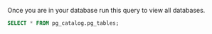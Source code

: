 Once you are in your database run this query to view all databases.

```sql
SELECT * FROM pg_catalog.pg_tables;
```
